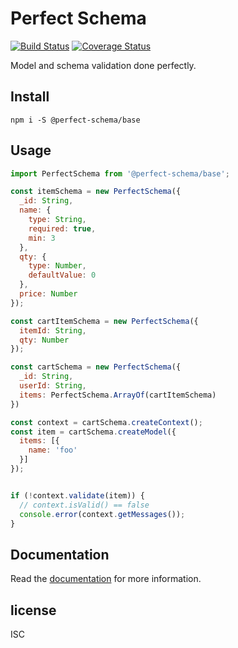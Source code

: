 # Perfect Schema
[![Build Status](https://travis-ci.org/perfect-schema/perfect-schema.svg?branch=master)](https://travis-ci.org/perfect-schema/perfect-schema)
[![Coverage Status](https://coveralls.io/repos/github/perfect-schema/perfect-schema/badge.svg?branch=master)](https://coveralls.io/github/perfect-schema/perfect-schema?branch=master)

Model and schema validation done perfectly.

## Install

```
npm i -S @perfect-schema/base
```

## Usage

```js
import PerfectSchema from '@perfect-schema/base';

const itemSchema = new PerfectSchema({
  _id: String,
  name: {
    type: String,
    required: true,
    min: 3
  },
  qty: {
    type: Number,
    defaultValue: 0
  },
  price: Number
});

const cartItemSchema = new PerfectSchema({
  itemId: String,
  qty: Number
});

const cartSchema = new PerfectSchema({
  _id: String,
  userId: String,
  items: PerfectSchema.ArrayOf(cartItemSchema)
})

const context = cartSchema.createContext();
const item = cartSchema.createModel({
  items: [{
    name: 'foo'
  }]
});


if (!context.validate(item)) {
  // context.isValid() == false
  console.error(context.getMessages());
}
```

## Documentation

Read the [documentation](https://perfect-schema.github.io) for more information.


## license

ISC
